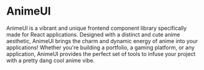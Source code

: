 # AnimeUI

AnimeUI is a vibrant and unique frontend component library specifically made for React applications. Designed with a distinct and cute anime aesthetic, AnimeUI brings the charm and dynamic energy of anime into your applications! Whether you're building a portfolio, a gaming platform, or any application, AnimeUI provides the perfect set of tools to infuse your project with a pretty dang cool anime vibe.
